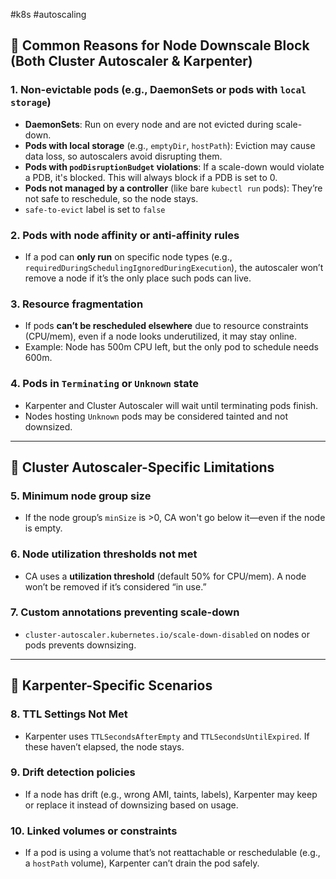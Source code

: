 #k8s #autoscaling 

## 🔹 **Common Reasons for Node Downscale Block (Both Cluster Autoscaler & Karpenter)**

### 1. **Non-evictable pods (e.g., DaemonSets or pods with `local storage`)**
- **DaemonSets**: Run on every node and are not evicted during scale-down.
- **Pods with local storage** (e.g., `emptyDir`, `hostPath`): Eviction may cause data loss, so autoscalers avoid disrupting them.
- **Pods with `podDisruptionBudget` violations**: If a scale-down would violate a PDB, it's blocked.  This will always block if a PDB is set to 0.
- **Pods not managed by a controller** (like bare `kubectl run` pods): They’re not safe to reschedule, so the node stays.
- `safe-to-evict` label is set to `false`

### 2. **Pods with node affinity or anti-affinity rules**
- If a pod can **only run** on specific node types (e.g., `requiredDuringSchedulingIgnoredDuringExecution`), the autoscaler won’t remove a node if it’s the only place such pods can live.

### 3. **Resource fragmentation**
- If pods **can’t be rescheduled elsewhere** due to resource constraints (CPU/mem), even if a node looks underutilized, it may stay online.
- Example: Node has 500m CPU left, but the only pod to schedule needs 600m.

### 4. **Pods in `Terminating` or `Unknown` state**
- Karpenter and Cluster Autoscaler will wait until terminating pods finish.
- Nodes hosting `Unknown` pods may be considered tainted and not downsized.


---

## 🔹 **Cluster Autoscaler-Specific Limitations**

### 5. **Minimum node group size**
- If the node group’s `minSize` is >0, CA won't go below it—even if the node is empty.

### 6. **Node utilization thresholds not met**
- CA uses a **utilization threshold** (default 50% for CPU/mem). A node won’t be removed if it’s considered “in use.”

### 7. **Custom annotations preventing scale-down**
- `cluster-autoscaler.kubernetes.io/scale-down-disabled` on nodes or pods prevents downsizing.

---

## 🔹 **Karpenter-Specific Scenarios**

### 8. **TTL Settings Not Met**
- Karpenter uses `TTLSecondsAfterEmpty` and `TTLSecondsUntilExpired`. If these haven’t elapsed, the node stays.

### 9. **Drift detection policies**
- If a node has drift (e.g., wrong AMI, taints, labels), Karpenter may keep or replace it instead of downsizing based on usage.

### 10. **Linked volumes or constraints**
- If a pod is using a volume that’s not reattachable or reschedulable (e.g., a `hostPath` volume), Karpenter can’t drain the pod safely.